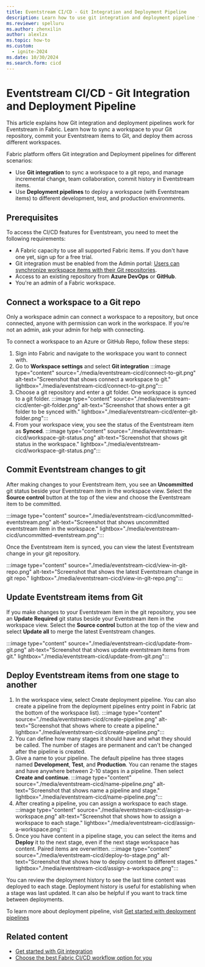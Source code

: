 ```yaml
---
title: Eventstream CI/CD - Git Integration and Deployment Pipeline
description: Learn how to use git integration and deployment pipeline for Eventstream.
ms.reviewer: spelluru
ms.author: zhenxilin
author: alexlzx
ms.topic: how-to
ms.custom:
  - ignite-2024
ms.date: 10/30/2024
ms.search.form: cicd
---
```


# Eventstream CI/CD - Git Integration and Deployment Pipeline
This article explains how Git integration and deployment pipelines work for Eventstream in Fabric. Learn how to sync a workspace to your Git repository, commit your Eventstream items to Git, and deploy them across different workspaces.

Fabric platform offers Git integration and Deployment pipelines for different scenarios:

* Use **Git integration** to sync a workspace to a git repo, and manage incremental change, team collaboration, commit history in Eventstream items.
* Use **Deployment pipelines** to deploy a workspace (with Eventstream items) to different development, test, and production environments.

## Prerequisites

To access the CI/CD features for Eventstream, you need to meet the following requirements:

* A Fabric capacity to use all supported Fabric items. If you don't have one yet, sign up for a free trial.
* Git integration must be enabled from the Admin portal: [Users can synchronize workspace items with their Git repositories](../../admin/git-integration-admin-settings.md).
* Access to an existing repository from **Azure DevOps** or **GitHub**.
* You're an admin of a Fabric workspace.

## Connect a workspace to a Git repo

Only a workspace admin can connect a workspace to a repository, but once connected, anyone with permission can work in the workspace. If you're not an admin, ask your admin for help with connecting.

To connect a workspace to an Azure or GitHub Repo, follow these steps:

1. Sign into Fabric and navigate to the workspace you want to connect with.
2. Go to **Workspace settings** and select **Git integration**
   :::image type="content" source="./media/eventstream-cicd/connect-to-git.png" alt-text="Screenshot that shows connect a workspace to git." lightbox="./media/eventstream-cicd/connect-to-git.png":::
3. Choose a git repository and enter a git folder. One workspace is synced to a git folder.
   :::image type="content" source="./media/eventstream-cicd/enter-git-folder.png" alt-text="Screenshot that shows enter a git folder to be synced with." lightbox="./media/eventstream-cicd/enter-git-folder.png":::
4. From your workspace view, you see the status of the Eventstream item as **Synced**.
   :::image type="content" source="./media/eventstream-cicd/workspace-git-status.png" alt-text="Screenshot that shows git status in the workspace." lightbox="./media/eventstream-cicd/workspace-git-status.png":::

## Commit Eventstream changes to git

After making changes to your Eventstream item, you see an **Uncommitted** git status beside your Eventstream item in the workspace view. Select the **Source control** button at the top of the view and choose the Eventstream item to be committed.

:::image type="content" source="./media/eventstream-cicd/uncommitted-eventstream.png" alt-text="Screenshot that shows uncommitted eventstream item in the workspace." lightbox="./media/eventstream-cicd/uncommitted-eventstream.png":::

Once the Eventstream item is synced, you can view the latest Eventstream change in your git repository.

:::image type="content" source="./media/eventstream-cicd/view-in-git-repo.png" alt-text="Screenshot that shows the latest Eventstream change in git repo." lightbox="./media/eventstream-cicd/view-in-git-repo.png":::

## Update Eventstream items from Git

If you make changes to your Eventstream item in the git repository, you see an **Update Required** git status beside your Eventstream item in the workspace view. Select the **Source control** button at the top of the view and select **Update all** to merge the latest Eventstream changes.

:::image type="content" source="./media/eventstream-cicd/update-from-git.png" alt-text="Screenshot that shows update eventstream items from git." lightbox="./media/eventstream-cicd/update-from-git.png":::

## Deploy Eventstream items from one stage to another

1. In the workspace view, select Create deployment pipeline. You can also create a pipeline from the deployment pipelines entry point in Fabric (at the bottom of the workspace list).
    :::image type="content" source="./media/eventstream-cicd/create-pipeline.png" alt-text="Screenshot that shows where to create a pipeline." lightbox="./media/eventstream-cicd/create-pipeline.png":::
2. You can define how many stages it should have and what they should be called. The number of stages are permanent and can't be changed after the pipeline is created.
3. Give a name to your pipeline. The default pipeline has three stages named **Development**, **Test**, and **Production**. You can rename the stages and have anywhere between 2-10 stages in a pipeline. Then select **Create and continue**.
    :::image type="content" source="./media/eventstream-cicd/name-pipeline.png" alt-text="Screenshot that shows name a pipeline and stage." lightbox="./media/eventstream-cicd/name-pipeline.png":::
4. After creating a pipeline, you can assign a workspace to each stage.
    :::image type="content" source="./media/eventstream-cicd/assign-a-workspace.png" alt-text="Screenshot that shows how to assign a workspace to each stage." lightbox="./media/eventstream-cicd/assign-a-workspace.png":::
5. Once you have content in a pipeline stage, you can select the items and **Deploy** it to the next stage, even if the next stage workspace has content. Paired items are overwritten.
    :::image type="content" source="./media/eventstream-cicd/deploy-to-stage.png" alt-text="Screenshot that shows how to deploy content to different stages." lightbox="./media/eventstream-cicd/assign-a-workspace.png":::

You can review the deployment history to see the last time content was deployed to each stage. Deployment history is useful for establishing when a stage was last updated. It can also be helpful if you want to track time between deployments.

To learn more about deployment pipeline, visit [Get started with deployment pipelines](/fabric/cicd/deployment-pipelines/get-started-with-deployment-pipelines)

## Related content

- [Get started with Git integration](/fabric/cicd/git-integration/git-get-started)
- [Choose the best Fabric CI/CD workflow option for you](/fabric/cicd/manage-deployment)
